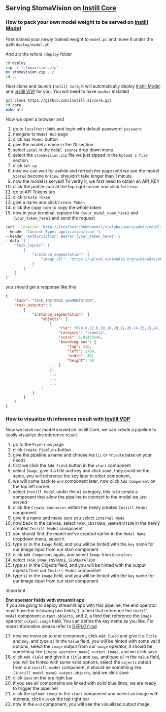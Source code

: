## Serving StomaVision on [Instill Core](https://github.com/instill-ai/core)

### How to pack your own model weight to be served on [Instill Model](https://github.com/instill-ai/model)

First named your newly trained weight to `model.pt` and move it under the path `deploy/model.pt`

And zip the whole `/deploy` folder
```bash
cd deploy
zip -r "stomavision.zip" .
mv stomavision.zip ../
cd ..
```

Next clone and launch `Instill Core`, it will automatically deploy [Instill Model](https://github.com/instill-ai/model) and [Instill VDP](https://github.com/instill-ai/vdp) for you. You will need to have `docker` installed
```bash
git clone https://github.com/instill-ai/core.git
cd core
make all
```

Now we open a browser and
1. go to `localhost:3000` and login with default password: `password`
2. navigate to `Model Hub` page
3. click `Add Model` button
4. give the model a name in the `ID` section
5. select `Local` in the `Model source` drop down menu
6. select the `stomavision.zip` file we just zipped in the `Upload a file` section
7. click `Set up`
8. now we can wait for awhile and refresh the page until we see the model `Status` become `Online`, shouldn't take longer than 1 minute
9. now the model is served! To verify it, we first need to obtain an API_KEY
10. click the profile icon at the top right corner and click `Settings`
11. go to API Tokens tab
12. click `Create Token`
13. give a name and click `Create Token`
14. click the copy icon to copy the whole token
15. now in your terminal, replace the `{your_model_name_here}` and `{your_token_here}` and send the request
```bash
curl --location 'http://localhost:8080/model/v1alpha/users/admin/models/{your_model_name_here}/trigger' \
--header 'Content-Type: application/json' \
--header 'Authorization: Bearer {your_token_here}' \
--data '{
    "task_inputs": [
        {
            "instance_segmentation": {
                "image_url": "https://upload.wikimedia.org/wikipedia/en/d/de/Nail_polish_impression_of_stomata.jpg"
            }
        }
    ]
}'
```
you should get a response like this
```json
{
    "task": "TASK_INSTANCE_SEGMENTATION",
    "task_outputs": [
        {
            "instance_segmentation": {
                "objects": [
                    {
                        "rle": "679,6,32,8,30,10,28,12,26,14,25,15,24,15,24,15,24,15,24,15,25,13,27,11,28,10,31,7,33,4,330",
                        "category": "stomata",
                        "score": 0.81463146,
                        "bounding_box": {
                            "top": 216,
                            "left": 1766,
                            "width": 40,
                            "height": 39
                        }
                    },
                    ...
                    ...
                    ...
                ]
            }
        }
    ]
}
```
### How to visualize th inference result with [Instill VDP](https://github.com/instill-ai/vdp)
Now we have our model served on Instill Core, we can create a pipeline to easily visualize the inference result
1. go to the `Pipelines` page
2. click `Create Pipeline` button
3. give the pipeline a name and choose `Public` or `Private` base on your needs
4. first we click the `Add Field` button in the `start` component
5. select `Image`, give it a title and key and click save, they could be the same, you will reference the key later in other component,
6. we will come back to `end` component later, now click `Add Component` on the top left corner
7. select `Instill Model` under the `AI` category, this is to create a component that allow the pipeline to connect to the model we just served
8. click the `Create Connector` within the newly created `Instill Model` component
9. give it a name and make sure you select `Internal Mode`
10. now back in the canvas, select `TASK_INSTANCE_SEGMENTATION` in the newly created `Instill Model` component
11. you should find the model we've created earlier in the `Model Name` dropdown menu, select it
12. type `${` in the `Image` field, and you will be hinted with the `key` name for our image input from our start component
13. click `Add Component` again, and select `Image` from `Operators`
14. select `TASK_DRAW_INSTANCE_SEGMENTATION`
15. type `${` in the Objects field, and you will be hinted with the output objects from our `Instill Model` component
16. type `${` in the `Image` field, and you will be hinted with the `key` name for our image input from our start component
> [!IMPORTANT]  
> **End operator fields with streamlit app**  
> If you are going to deploy streamlit app with this pipeline, the end operator must have the following two fields, 1. a field that reference the `instill model` component `output.objects`, and 2. a field that reference the `image` operator `output.image` field. You can define the key name as you like. For more information please refer to [DEPLOY.md](DEPLOY.md)
17. now we move on to end component, click `Add Field` and give it a `Title` and `Key`, and type `${` in the `Value` field, you will be hinted with some valid options, select the `image` output from our `image` operator, it should be something like `{image_operator_name}.output.image`, and we click save
18. click `Add Field` and give it a `Title` and `Key`, and type `${` in the `Value` field, you will be hinted with some valid options, select the `objects` output from our `instill model` component, it should be something like `{instill_model_name}.output.objects`, and we click save
19. click `Save` on the top right bar
20. if you see all components are linked with solid blue lines, we are ready to trigger the pipeline!
21. click the `Upload image` in the `start` component and select an image with stomata, click `Run` on the top right bar
22. now in the `end` component, you will see the visualized output image
